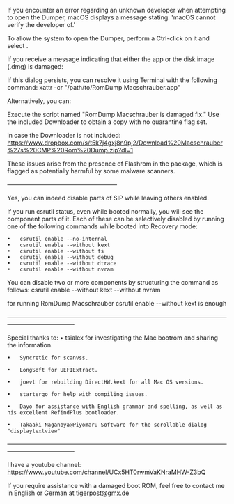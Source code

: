 If you encounter an error regarding an unknown developer when attempting to open the Dumper, macOS displays a message stating: 'macOS cannot verify the developer of.'

To allow the system to open the Dumper, perform a Ctrl-click on it and select <open>.


If you receive a message indicating that either the app or the disk image (.dmg) is damaged:

If this dialog persists, you can resolve it using Terminal with the following command:
xattr -cr "/path/to/RomDump Macschrauber.app"



Alternatively, you can:

Execute the script named "RomDump Macschrauber is damaged fix."
Use the included Downloader to obtain a copy with no quarantine flag set.

in case the Downloader is not included:
https://www.dropbox.com/s/t5k7j4gxj8n9pj2/Download%20Macschrauber%27s%20CMP%20Rom%20Dump.zip?dl=1 


These issues arise from the presence of Flashrom in the package, which is flagged as potentially harmful by some malware scanners.

——————————————————



Yes, you can indeed disable parts of SIP while leaving others enabled.

If you run csrutil status, even while booted normally, you will see the component parts of it. Each of these can be selectively disabled by running one of the following commands while booted into Recovery mode:

	•	csrutil enable --no-internal
	•	csrutil enable --without kext
	•	csrutil enable --without fs
	•	csrutil enable --without debug
	•	csrutil enable --without dtrace
	•	csrutil enable --without nvram

You can disable two or more components by structuring the command as follows:
csrutil enable --without kext  --without nvram


for running RomDump Macschrauber csrutil enable --without kext is enough



———————————————————————————————————————————————

Special thanks to:
	•	tsialex for investigating the Mac bootrom and sharing the information.
 
	•	Syncretic for scanvss.
 
	•	LongSoft for UEFIExtract.
 
	•	joevt for rebuilding DirectHW.kext for all Mac OS versions.
 
	•	startergo for help with compiling issues.
 
	•	Dayo for assistance with English grammar and spelling, as well as his excellent RefindPlus bootloader.
 
	•	Takaaki Naganoya@Piyomaru Software for the scrollable dialog "displaytextview"


———————————————————————————————————————————————


I have a youtube channel: https://www.youtube.com/channel/UCx5HT0rwmVaKNraMHW-Z3bQ


If you require assistance with a damaged boot ROM, feel free to contact me in English or German at tigerpost@gmx.de
